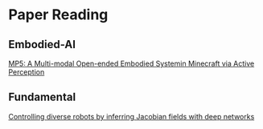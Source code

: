 # Paper Reading

## Embodied-AI

[MP5: A Multi-modal Open-ended Embodied Systemin Minecraft via Active Perception](./embodied-ai/MP5.md)

## Fundamental

[Controlling diverse robots by inferring Jacobian fields with deep networks](.%2Ffundamental%2F%5BNature%202025%5D%20Controlling%20diverse%20robots%20by%20inferring%20%20Jacobian%20fields%20with%20deep%20networks.md)
